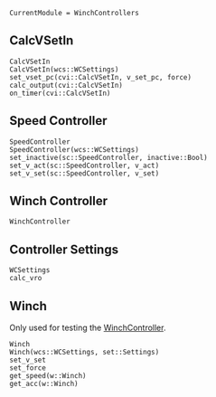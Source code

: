```@meta
CurrentModule = WinchControllers
```

## CalcVSetIn
```@docs
CalcVSetIn
CalcVSetIn(wcs::WCSettings)
set_vset_pc(cvi::CalcVSetIn, v_set_pc, force)
calc_output(cvi::CalcVSetIn)
on_timer(cvi::CalcVSetIn)
```

## Speed Controller
```@docs
SpeedController
SpeedController(wcs::WCSettings)
set_inactive(sc::SpeedController, inactive::Bool)
set_v_act(sc::SpeedController, v_act)
set_v_set(sc::SpeedController, v_set)
```

## Winch Controller
```@docs
WinchController
```

## Controller Settings
```@docs
WCSettings
calc_vro
```

## Winch
Only used for testing the [WinchController](@ref).

```@docs
Winch
Winch(wcs::WCSettings, set::Settings)
set_v_set
set_force
get_speed(w::Winch)
get_acc(w::Winch)
```